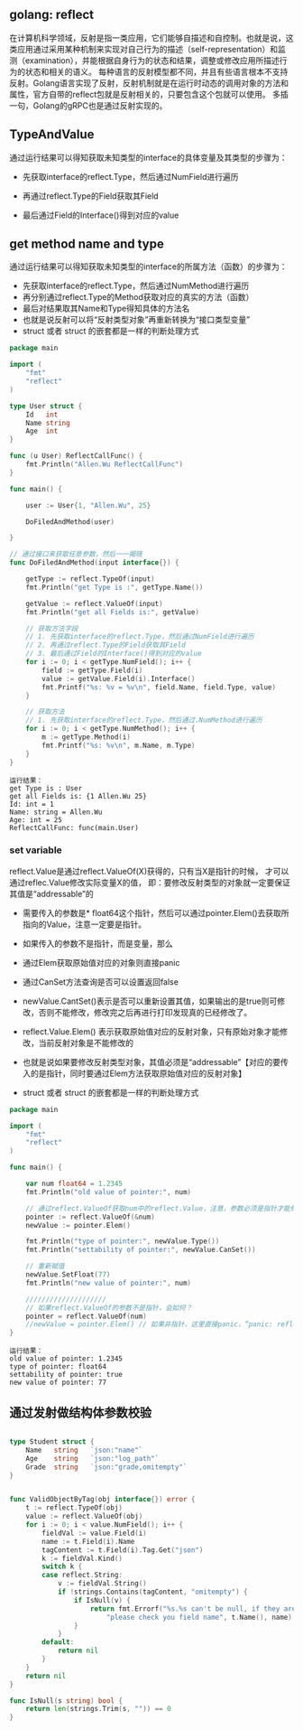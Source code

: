 ## golang:  reflect
在计算机科学领域，反射是指一类应用，它们能够自描述和自控制。也就是说，这类应用通过采用某种机制来实现对自己行为的描述（self-representation）和监测（examination），并能根据自身行为的状态和结果，调整或修改应用所描述行为的状态和相关的语义。
每种语言的反射模型都不同，并且有些语言根本不支持反射。Golang语言实现了反射，反射机制就是在运行时动态的调用对象的方法和属性，官方自带的reflect包就是反射相关的，只要包含这个包就可以使用。
多插一句，Golang的gRPC也是通过反射实现的。



## TypeAndValue
通过运行结果可以得知获取未知类型的interface的具体变量及其类型的步骤为：

- 先获取interface的reflect.Type，然后通过NumField进行遍历

- 再通过reflect.Type的Field获取其Field

- 最后通过Field的Interface()得到对应的value

  

## get method name and type
通过运行结果可以得知获取未知类型的interface的所属方法（函数）的步骤为：

- 先获取interface的reflect.Type，然后通过NumMethod进行遍历
- 再分别通过reflect.Type的Method获取对应的真实的方法（函数）
- 最后对结果取其Name和Type得知具体的方法名
- 也就是说反射可以将“反射类型对象”再重新转换为“接口类型变量”
- struct 或者 struct 的嵌套都是一样的判断处理方式

```go
package main

import (
	"fmt"
	"reflect"
)

type User struct {
	Id   int
	Name string
	Age  int
}

func (u User) ReflectCallFunc() {
	fmt.Println("Allen.Wu ReflectCallFunc")
}

func main() {

	user := User{1, "Allen.Wu", 25}

	DoFiledAndMethod(user)

}

// 通过接口来获取任意参数，然后一一揭晓
func DoFiledAndMethod(input interface{}) {

	getType := reflect.TypeOf(input)
	fmt.Println("get Type is :", getType.Name())

	getValue := reflect.ValueOf(input)
	fmt.Println("get all Fields is:", getValue)

	// 获取方法字段
	// 1. 先获取interface的reflect.Type，然后通过NumField进行遍历
	// 2. 再通过reflect.Type的Field获取其Field
	// 3. 最后通过Field的Interface()得到对应的value
	for i := 0; i < getType.NumField(); i++ {
		field := getType.Field(i)
		value := getValue.Field(i).Interface()
		fmt.Printf("%s: %v = %v\n", field.Name, field.Type, value)
	}

	// 获取方法
	// 1. 先获取interface的reflect.Type，然后通过.NumMethod进行遍历
	for i := 0; i < getType.NumMethod(); i++ {
		m := getType.Method(i)
		fmt.Printf("%s: %v\n", m.Name, m.Type)
	}
}
```

```
运行结果：
get Type is : User
get all Fields is: {1 Allen.Wu 25}
Id: int = 1
Name: string = Allen.Wu
Age: int = 25
ReflectCallFunc: func(main.User)
```

### set variable 
reflect.Value是通过reflect.ValueOf(X)获得的，只有当X是指针的时候，
才可以通过reflec.Value修改实际变量X的值，
即：要修改反射类型的对象就一定要保证其值是“addressable”的

- 需要传入的参数是* float64这个指针，然后可以通过pointer.Elem()去获取所指向的Value，注意一定要是指针。
- 如果传入的参数不是指针，而是变量，那么

- 通过Elem获取原始值对应的对象则直接panic
- 通过CanSet方法查询是否可以设置返回false

- newValue.CantSet()表示是否可以重新设置其值，如果输出的是true则可修改，否则不能修改，修改完之后再进行打印发现真的已经修改了。
- reflect.Value.Elem() 表示获取原始值对应的反射对象，只有原始对象才能修改，当前反射对象是不能修改的
- 也就是说如果要修改反射类型对象，其值必须是“addressable”【对应的要传入的是指针，同时要通过Elem方法获取原始值对应的反射对象】
- struct 或者 struct 的嵌套都是一样的判断处理方式

```go
package main

import (
	"fmt"
	"reflect"
)

func main() {

	var num float64 = 1.2345
	fmt.Println("old value of pointer:", num)

	// 通过reflect.ValueOf获取num中的reflect.Value，注意，参数必须是指针才能修改其值
	pointer := reflect.ValueOf(&num)
	newValue := pointer.Elem()

	fmt.Println("type of pointer:", newValue.Type())
	fmt.Println("settability of pointer:", newValue.CanSet())

	// 重新赋值
	newValue.SetFloat(77)
	fmt.Println("new value of pointer:", num)

	////////////////////
	// 如果reflect.ValueOf的参数不是指针，会如何？
	pointer = reflect.ValueOf(num)
	//newValue = pointer.Elem() // 如果非指针，这里直接panic，“panic: reflect: call of reflect.Value.Elem on float64 Value”
}

```
```
运行结果：
old value of pointer: 1.2345
type of pointer: float64
settability of pointer: true
new value of pointer: 77

```

## 通过发射做结构体参数校验

```go

type Student struct {
	Name   string   `json:"name"`
	Age    string  	`json:"log_path"`
	Grade  string 	`json:"grade,omitempty"`
}


func ValidObjectByTag(obj interface{}) error {
	t := reflect.TypeOf(obj)
	value := reflect.ValueOf(obj)
	for i := 0; i < value.NumField(); i++ {
		fieldVal := value.Field(i)
		name := t.Field(i).Name
		tagContent := t.Field(i).Tag.Get("json")
		k := fieldVal.Kind()
		switch k {
		case reflect.String:
			v := fieldVal.String()
			if !strings.Contains(tagContent, "omitempty") {
				if IsNull(v) {
					return fmt.Errorf("%s.%s can't be null, if they are not null, "+
						"please check you field name", t.Name(), name)
				}
			}
		default:
			return nil
		}
	}
	return nil
}

func IsNull(s string) bool {
	return len(strings.Trim(s, "")) == 0
}
```
